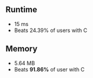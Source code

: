 ## Runtime
  - 15 ms
  - Beats 24.39% of users with C
## Memory
- 5.64 MB
- Beats **91.86%** of user with C
